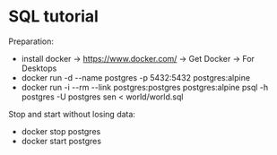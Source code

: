 # SQL tutorial

Preparation:

- install docker → https://www.docker.com/ → Get Docker → For Desktops
- docker run -d --name postgres -p 5432:5432 postgres:alpine
- docker run -i --rm --link postgres:postgres postgres:alpine psql -h postgres -U postgres sen < world/world.sql

Stop and start without losing data:

- docker stop postgres
- docker start postgres
